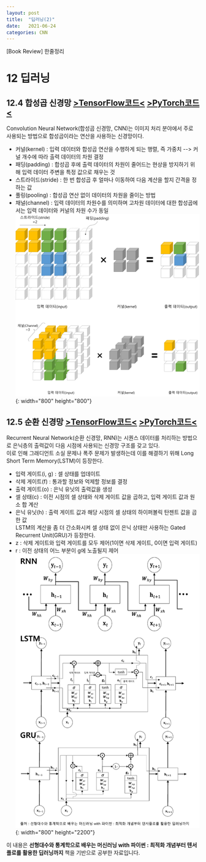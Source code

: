 ```yaml
---
layout: post
title:  "딥러닝(2)"
date:   2021-06-24
categories: CNN
---
```

[Book Review] 한줄정리

# 12 딥러닝

## 12.4 합성곱 신경망 [>TensorFlow코드<](https://github.com/mmminji/Machine-Learning/blob/master/12.4.TensorFlowCNN.py)  [>PyTorch코드<](https://github.com/mmminji/Machine-Learning/blob/master/12.4.PyTorchCNN.py)
Convolution Neural Network(합성곱 신경망, CNN)는 이미지 처리 분야에서 주로 사용되는 방법으로 합성곱이라는 연산을 사용하는 신경망이다.
- 커널(kernel) : 입력 데이터와 합성곱 연산을 수행하게 되는 행렬, 즉 가중치 --> 커널 개수에 따라 출력 데이터의 차원 결정
- 패딩(padding) : 합성곱 후에 출력 데이터의 차원이 줄어드는 현상을 방지하기 위해 입력 데이터 주변을 특정 값으로 채우는 것
- 스트라이드(stride) : 한 번 합성곱 후 얼마나 이동하여 다음 계산을 할지 간격을 정하는 값
- 풀링(pooling) : 합성곱 연산 없이 데이터의 차원을 줄이는 방법
- 채널(channel) : 입력 데이터의 차원수를 의미하며 고차원 데이터에 대한 합성곱에서는 입력 데이터와 커널의 차원 수가 동일
![](https://github.com/mmminji/mmminji.github.io/blob/main/assets/post_pics/12.4-CNN.png?raw=true){: width="800" height="800"}

## 12.5 순환 신경망 [>TensorFlow코드<](https://github.com/mmminji/Machine-Learning/blob/master/12.5.TensorFlowLSTM.py)  [>PyTorch코드<](https://github.com/mmminji/Machine-Learning/blob/master/12.5.PyTorchGRU.py)
Recurrent Neural Network(순환 신경망, RNN)는 시퀀스 데이터를 처리하는 방법으로 은닉층의 출력값이 다음 시점에 사용되는 신경망 구조를 갖고 있다.  
이로 인해 그래디언트 소실 문제나 폭주 문제가 발생하는데 이를 해결하기 위해 Long Short Term Memory(LSTM)이 등장한다.
- 입력 게이트(i, g) : 셀 상태를 업데이트
- 삭제 게이트(f) : 통과할 정보와 억제할 정보를 결정
- 출력 게이트(o) : 은닉 유닛의 출력값을 생성
- 셀 상태(c) : 이전 시점의 셀 상태와 삭제 게이트 값을 곱하고, 입력 게이트 값과 원소 합 계산
- 은닉 유닛(h) : 출력 게이트 값과 해당 시점의 셀 상태의 하이퍼볼릭 탄젠트 값을 곱한 값  
LSTM의 계산을 좀 더 간소화시켜 셀 상태 없이 은닉 상태만 사용하는 Gated Recurrent Unit(GRU)가 등장한다.
- z : 삭제 게이트와 입력 게이트를 모두 제어(1이면 삭제 게이트, 0이면 입력 게이트)
- r : 이전 상태의 어느 부분이 g에 노출될지 제어  
![](https://github.com/mmminji/mmminji.github.io/blob/main/assets/post_pics/12.5-RNN.png?raw=true){: width="800" height="2200"}


이 내용은 **선형대수와 통계학으로 배우는 머신러닝 with 파이썬 : 최적화 개념부터 텐서플로를 활용한 딥러닝까지** 책을 기반으로 공부한 자료입니다.
